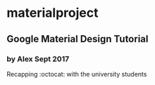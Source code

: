 # materialproject
## Google Material Design Tutorial 
### by Alex Sept 2017

Recapping :octocat: with the university students
